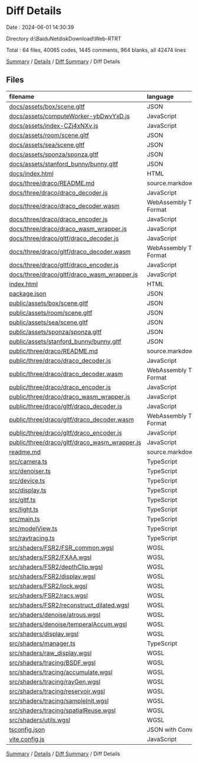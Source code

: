 # Diff Details

Date : 2024-06-01 14:30:39

Directory d:\\BaiduNetdiskDownload\\Web-RTRT

Total : 64 files,  40065 codes, 1445 comments, 964 blanks, all 42474 lines

[Summary](results.md) / [Details](details.md) / [Diff Summary](diff.md) / Diff Details

## Files
| filename | language | code | comment | blank | total |
| :--- | :--- | ---: | ---: | ---: | ---: |
| [docs/assets/box/scene.gltf](/docs/assets/box/scene.gltf) | JSON | 714 | 0 | 1 | 715 |
| [docs/assets/computeWorker-ybDwvYxD.js](/docs/assets/computeWorker-ybDwvYxD.js) | JavaScript | 1 | 0 | 1 | 2 |
| [docs/assets/index-CZj4xNXv.js](/docs/assets/index-CZj4xNXv.js) | JavaScript | 4,725 | 810 | 8 | 5,543 |
| [docs/assets/room/scene.gltf](/docs/assets/room/scene.gltf) | JSON | 812 | 0 | 0 | 812 |
| [docs/assets/sea/scene.gltf](/docs/assets/sea/scene.gltf) | JSON | 326 | 0 | 0 | 326 |
| [docs/assets/sponza/sponza.gltf](/docs/assets/sponza/sponza.gltf) | JSON | 2,835 | 0 | 0 | 2,835 |
| [docs/assets/stanford_bunny/bunny.gltf](/docs/assets/stanford_bunny/bunny.gltf) | JSON | 129 | 0 | 1 | 130 |
| [docs/index.html](/docs/index.html) | HTML | 64 | 1 | 3 | 68 |
| [docs/three/draco/README.md](/docs/three/draco/README.md) | source.markdown.math | 20 | 0 | 13 | 33 |
| [docs/three/draco/draco_decoder.js](/docs/three/draco/draco_decoder.js) | JavaScript | 24 | 4 | 7 | 35 |
| [docs/three/draco/draco_decoder.wasm](/docs/three/draco/draco_decoder.wasm) | WebAssembly Text Format | 6,629 | 0 | 65 | 6,694 |
| [docs/three/draco/draco_encoder.js](/docs/three/draco/draco_encoder.js) | JavaScript | 20 | 3 | 11 | 34 |
| [docs/three/draco/draco_wasm_wrapper.js](/docs/three/draco/draco_wasm_wrapper.js) | JavaScript | 117 | 0 | 1 | 118 |
| [docs/three/draco/gltf/draco_decoder.js](/docs/three/draco/gltf/draco_decoder.js) | JavaScript | 23 | 4 | 7 | 34 |
| [docs/three/draco/gltf/draco_decoder.wasm](/docs/three/draco/gltf/draco_decoder.wasm) | WebAssembly Text Format | 4,310 | 0 | 47 | 4,357 |
| [docs/three/draco/gltf/draco_encoder.js](/docs/three/draco/gltf/draco_encoder.js) | JavaScript | 20 | 3 | 11 | 34 |
| [docs/three/draco/gltf/draco_wasm_wrapper.js](/docs/three/draco/gltf/draco_wasm_wrapper.js) | JavaScript | 116 | 0 | 1 | 117 |
| [index.html](/index.html) | HTML | 64 | 1 | 3 | 68 |
| [package.json](/package.json) | JSON | 28 | 0 | 1 | 29 |
| [public/assets/box/scene.gltf](/public/assets/box/scene.gltf) | JSON | 714 | 0 | 1 | 715 |
| [public/assets/room/scene.gltf](/public/assets/room/scene.gltf) | JSON | 812 | 0 | 0 | 812 |
| [public/assets/sea/scene.gltf](/public/assets/sea/scene.gltf) | JSON | 326 | 0 | 0 | 326 |
| [public/assets/sponza/sponza.gltf](/public/assets/sponza/sponza.gltf) | JSON | 2,835 | 0 | 0 | 2,835 |
| [public/assets/stanford_bunny/bunny.gltf](/public/assets/stanford_bunny/bunny.gltf) | JSON | 129 | 0 | 1 | 130 |
| [public/three/draco/README.md](/public/three/draco/README.md) | source.markdown.math | 20 | 0 | 13 | 33 |
| [public/three/draco/draco_decoder.js](/public/three/draco/draco_decoder.js) | JavaScript | 24 | 4 | 7 | 35 |
| [public/three/draco/draco_decoder.wasm](/public/three/draco/draco_decoder.wasm) | WebAssembly Text Format | 6,629 | 0 | 65 | 6,694 |
| [public/three/draco/draco_encoder.js](/public/three/draco/draco_encoder.js) | JavaScript | 20 | 3 | 11 | 34 |
| [public/three/draco/draco_wasm_wrapper.js](/public/three/draco/draco_wasm_wrapper.js) | JavaScript | 117 | 0 | 1 | 118 |
| [public/three/draco/gltf/draco_decoder.js](/public/three/draco/gltf/draco_decoder.js) | JavaScript | 23 | 4 | 7 | 34 |
| [public/three/draco/gltf/draco_decoder.wasm](/public/three/draco/gltf/draco_decoder.wasm) | WebAssembly Text Format | 4,310 | 0 | 47 | 4,357 |
| [public/three/draco/gltf/draco_encoder.js](/public/three/draco/gltf/draco_encoder.js) | JavaScript | 20 | 3 | 11 | 34 |
| [public/three/draco/gltf/draco_wasm_wrapper.js](/public/three/draco/gltf/draco_wasm_wrapper.js) | JavaScript | 116 | 0 | 1 | 117 |
| [readme.md](/readme.md) | source.markdown.math | 6 | 0 | 4 | 10 |
| [src/camera.ts](/src/camera.ts) | TypeScript | -3 | 3 | 0 | 0 |
| [src/denoiser.ts](/src/denoiser.ts) | TypeScript | 7 | 4 | -3 | 8 |
| [src/device.ts](/src/device.ts) | TypeScript | 42 | 1 | 3 | 46 |
| [src/display.ts](/src/display.ts) | TypeScript | 717 | 32 | 42 | 791 |
| [src/gltf.ts](/src/gltf.ts) | TypeScript | 7 | 0 | -1 | 6 |
| [src/light.ts](/src/light.ts) | TypeScript | 84 | 1 | 4 | 89 |
| [src/main.ts](/src/main.ts) | TypeScript | 359 | 38 | 22 | 419 |
| [src/modelView.ts](/src/modelView.ts) | TypeScript | 1 | 8 | 0 | 9 |
| [src/raytracing.ts](/src/raytracing.ts) | TypeScript | -92 | -15 | -2 | -109 |
| [src/shaders/FSR2/FSR_common.wgsl](/src/shaders/FSR2/FSR_common.wgsl) | WGSL | 370 | 30 | 60 | 460 |
| [src/shaders/FSR2/FXAA.wgsl](/src/shaders/FSR2/FXAA.wgsl) | WGSL | 212 | 61 | 70 | 343 |
| [src/shaders/FSR2/depthClip.wgsl](/src/shaders/FSR2/depthClip.wgsl) | WGSL | 233 | 69 | 86 | 388 |
| [src/shaders/FSR2/display.wgsl](/src/shaders/FSR2/display.wgsl) | WGSL | 506 | 169 | 198 | 873 |
| [src/shaders/FSR2/lock.wgsl](/src/shaders/FSR2/lock.wgsl) | WGSL | 122 | 30 | 31 | 183 |
| [src/shaders/FSR2/racs.wgsl](/src/shaders/FSR2/racs.wgsl) | WGSL | 122 | 67 | 17 | 206 |
| [src/shaders/FSR2/reconstruct_dilated.wgsl](/src/shaders/FSR2/reconstruct_dilated.wgsl) | WGSL | 212 | 59 | 77 | 348 |
| [src/shaders/denoise/atrous.wgsl](/src/shaders/denoise/atrous.wgsl) | WGSL | 4 | -4 | 0 | 0 |
| [src/shaders/denoise/temperalAccum.wgsl](/src/shaders/denoise/temperalAccum.wgsl) | WGSL | 1 | 8 | 1 | 10 |
| [src/shaders/display.wgsl](/src/shaders/display.wgsl) | WGSL | -39 | -15 | -7 | -61 |
| [src/shaders/manager.ts](/src/shaders/manager.ts) | TypeScript | 14 | 1 | 4 | 19 |
| [src/shaders/raw_display.wgsl](/src/shaders/raw_display.wgsl) | WGSL | 32 | 25 | 7 | 64 |
| [src/shaders/tracing/BSDF.wgsl](/src/shaders/tracing/BSDF.wgsl) | WGSL | 0 | 1 | 1 | 2 |
| [src/shaders/tracing/accumulate.wgsl](/src/shaders/tracing/accumulate.wgsl) | WGSL | 7 | 9 | 1 | 17 |
| [src/shaders/tracing/rayGen.wgsl](/src/shaders/tracing/rayGen.wgsl) | WGSL | 24 | -3 | -3 | 18 |
| [src/shaders/tracing/reservoir.wgsl](/src/shaders/tracing/reservoir.wgsl) | WGSL | -4 | 5 | 0 | 1 |
| [src/shaders/tracing/sampleInit.wgsl](/src/shaders/tracing/sampleInit.wgsl) | WGSL | 4 | 1 | 0 | 5 |
| [src/shaders/tracing/spatialReuse.wgsl](/src/shaders/tracing/spatialReuse.wgsl) | WGSL | 8 | 0 | 2 | 10 |
| [src/shaders/utils.wgsl](/src/shaders/utils.wgsl) | WGSL | 1 | 15 | 2 | 18 |
| [tsconfig.json](/tsconfig.json) | JSON with Comments | 24 | 5 | 1 | 30 |
| [vite.config.js](/vite.config.js) | JavaScript | 12 | 0 | 1 | 13 |

[Summary](results.md) / [Details](details.md) / [Diff Summary](diff.md) / Diff Details